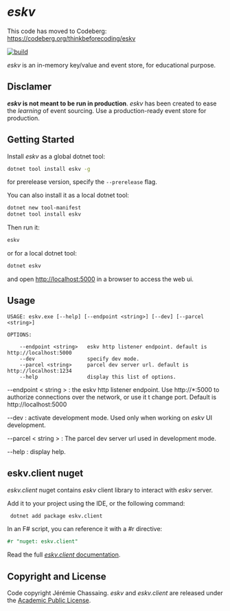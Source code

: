 # _eskv_

This code has moved to Codeberg: https://codeberg.org/thinkbeforecoding/eskv

[![build](https://github.com/thinkbeforecoding/eskv/actions/workflows/dotnet.yml/badge.svg)](https://github.com/thinkbeforecoding/eskv/actions/workflows/dotnet.yml)

_eskv_ is an in-memory key/value and event store, for educational purpose.

## Disclamer
**_eskv_ is not meant to be run in production**. _eskv_ has been created to ease the _learning_ of event sourcing. Use a production-ready event store for production.

## Getting Started

Install _eskv_ as a global dotnet tool:
``` bash
dotnet tool install eskv -g
```
for prerelease version, specify the `--prerelease` flag.

You can also install it as a local dotnet tool:
``` bash
dotnet new tool-manifest
dotnet tool install eskv
```

Then run it:
``` bash
eskv
```
or for a local dotnet tool:
``` bash
dotnet eskv
```

and open [http://localhost:5000](http://localhost:5000) in a browser to access the web ui.

## Usage

```
USAGE: eskv.exe [--help] [--endpoint <string>] [--dev] [--parcel <string>]

OPTIONS:

    --endpoint <string>   eskv http listener endpoint. default is http://localhost:5000
    --dev                 specify dev mode.
    --parcel <string>     parcel dev server url. default is http://localhost:1234
    --help                display this list of options.
```


--endpoint < string >
: the eskv http listener endpoint. Use http://*:5000 to authorize connections over the network, or use it t change port. Default is http://localhost:5000

--dev
: activate development mode. Used only when working on _eskv_ UI development.

--parcel < string >
: The parcel dev server url used in development mode.

--help
: display help.

## eskv.client nuget

_eskv.client_ nuget contains _eskv_ client library to interact with _eskv_ server.

Add it to your project using the IDE, or the following command:
``` bash
 dotnet add package eskv.client
 ```

 In an F# script, you can reference it with a #r directive:
 ``` fsharp
 #r "nuget: eskv.client"
 ```

 Read the full [_eskv.client_ documentation](https://github.com/thinkbeforecoding/eskv/blob/main/docs/eskv.client.md).


 ## Copyright and License

Code copyright Jérémie Chassaing. _eskv_ and _eskv.client_ are released under the [Academic Public License](https://github.com/thinkbeforecoding/eskv/blob/main/LICENSE.md).
